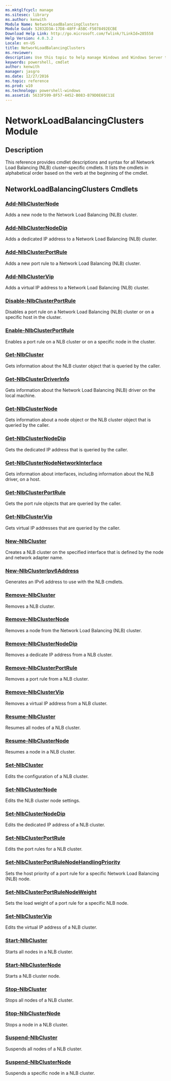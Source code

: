 ```yaml
---
ms.mktglfcycl: manage
ms.sitesec: library
ms.author: kenwith
Module Name: NetworkLoadBalancingClusters
Module Guid: 52832D3A-17D8-48FF-A5BC-F5078492ECBE
Download Help Link: http://go.microsoft.com/fwlink/?LinkId=285558
Help Version: 4.0.3.2
Locale: en-US
title: NetworkLoadBalancingClusters
ms.reviewer:
description: Use this topic to help manage Windows and Windows Server technologies with Windows PowerShell.
keywords: powershell, cmdlet
author: kenwith
manager: jasgro
ms.date: 12/27/2016
ms.topic: reference
ms.prod: w10
ms.technology: powershell-windows
ms.assetid: 5633F599-8F57-4452-B083-B79D0E68C11E
---
```


# NetworkLoadBalancingClusters Module
## Description
This reference provides cmdlet descriptions and syntax for all Network Load Balancing (NLB) cluster-specific cmdlets. It lists the cmdlets in alphabetical order based on the verb at the beginning of the cmdlet.

## NetworkLoadBalancingClusters Cmdlets
### [Add-NlbClusterNode](./Add-NlbClusterNode.md)
Adds a new node to the Network Load Balancing (NLB) cluster.

### [Add-NlbClusterNodeDip](./Add-NlbClusterNodeDip.md)
Adds a dedicated IP address to a Network Load Balancing (NLB) cluster.

### [Add-NlbClusterPortRule](./Add-NlbClusterPortRule.md)
Adds a new port rule to a Network Load Balancing (NLB) cluster.

### [Add-NlbClusterVip](./Add-NlbClusterVip.md)
Adds a virtual IP address to a Network Load Balancing (NLB) cluster.

### [Disable-NlbClusterPortRule](./Disable-NlbClusterPortRule.md)
Disables a port rule on a Network Load Balancing (NLB) cluster or on a specific host in the cluster.

### [Enable-NlbClusterPortRule](./Enable-NlbClusterPortRule.md)
Enables a port rule on a NLB cluster or on a specific node in the cluster.

### [Get-NlbCluster](./Get-NlbCluster.md)
Gets information about the NLB cluster object that is queried by the caller.

### [Get-NlbClusterDriverInfo](./Get-NlbClusterDriverInfo.md)
Gets information about the Network Load Balancing (NLB) driver on the local machine.

### [Get-NlbClusterNode](./Get-NlbClusterNode.md)
Gets information about a node object or the NLB cluster object that is queried by the caller.

### [Get-NlbClusterNodeDip](./Get-NlbClusterNodeDip.md)
Gets the dedicated IP address that is queried by the caller.

### [Get-NlbClusterNodeNetworkInterface](./Get-NlbClusterNodeNetworkInterface.md)
Gets information about interfaces, including information about the NLB driver, on a host.

### [Get-NlbClusterPortRule](./Get-NlbClusterPortRule.md)
Gets the port rule objects that are queried by the caller.

### [Get-NlbClusterVip](./Get-NlbClusterVip.md)
Gets virtual IP addresses that are queried by the caller.

### [New-NlbCluster](./New-NlbCluster.md)
Creates a NLB cluster on the specified interface that is defined by the node and network adapter name.

### [New-NlbClusterIpv6Address](./New-NlbClusterIpv6Address.md)
Generates an IPv6 address to use with the NLB cmdlets.

### [Remove-NlbCluster](./Remove-NlbCluster.md)
Removes a NLB cluster.

### [Remove-NlbClusterNode](./Remove-NlbClusterNode.md)
Removes a node from the Network Load Balancing (NLB) cluster.

### [Remove-NlbClusterNodeDip](./Remove-NlbClusterNodeDip.md)
Removes a dedicate IP address from a NLB cluster.

### [Remove-NlbClusterPortRule](./Remove-NlbClusterPortRule.md)
Removes a port rule from a NLB cluster.

### [Remove-NlbClusterVip](./Remove-NlbClusterVip.md)
Removes a virtual IP address from a NLB cluster.

### [Resume-NlbCluster](./Resume-NlbCluster.md)
Resumes all nodes of a NLB cluster.

### [Resume-NlbClusterNode](./Resume-NlbClusterNode.md)
Resumes a node in a NLB cluster.

### [Set-NlbCluster](./Set-NlbCluster.md)
Edits the configuration of a NLB cluster.

### [Set-NlbClusterNode](./Set-NlbClusterNode.md)
Edits the NLB cluster node settings.

### [Set-NlbClusterNodeDip](./Set-NlbClusterNodeDip.md)
Edits the dedicated IP address of a NLB cluster.

### [Set-NlbClusterPortRule](./Set-NlbClusterPortRule.md)
Edits the port rules for a NLB cluster.

### [Set-NlbClusterPortRuleNodeHandlingPriority](./Set-NlbClusterPortRuleNodeHandlingPriority.md)
Sets the host priority of a port rule for a specific Network Load Balancing (NLB) node.

### [Set-NlbClusterPortRuleNodeWeight](./Set-NlbClusterPortRuleNodeWeight.md)
Sets the load weight of a port rule for a specific NLB node.

### [Set-NlbClusterVip](./Set-NlbClusterVip.md)
Edits the virtual IP address of a NLB cluster.

### [Start-NlbCluster](./Start-NlbCluster.md)
Starts all nodes in a NLB cluster.

### [Start-NlbClusterNode](./Start-NlbClusterNode.md)
Starts a NLB cluster node.

### [Stop-NlbCluster](./Stop-NlbCluster.md)
Stops all nodes of a NLB cluster.

### [Stop-NlbClusterNode](./Stop-NlbClusterNode.md)
Stops a node in a NLB cluster.

### [Suspend-NlbCluster](./Suspend-NlbCluster.md)
Suspends all nodes of a NLB cluster.

### [Suspend-NlbClusterNode](./Suspend-NlbClusterNode.md)
Suspends a specific node in a NLB cluster.



